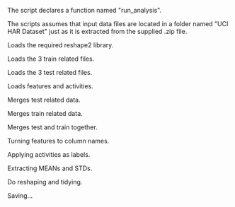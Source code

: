 The script declares a function named "run_analysis".

The scripts assumes that input data files are located in a folder named "UCI HAR Dataset" just as it is extracted from the supplied .zip file.

Loads the required reshape2 library.

Loads the 3 train related files.

Loads the 3 test related files.

Loads features and activities.

Merges test related data.

Merges train related data.

Merges test and train together.

Turning features to column names.

Applying activities as labels.

Extracting MEANs and STDs.

Do reshaping and tidying.

Saving...
